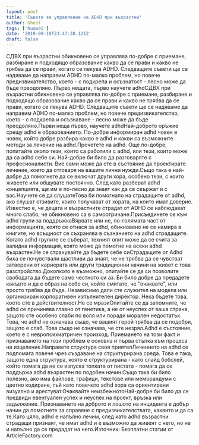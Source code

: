 ```yaml
---
layout: post
title: 'Съвети за управление на ADHD при възрастни'
author: Ghost
tags: ['huawei']
date: '2019-09-19T23:47:38.121Z'
draft: false
---
```


СДВХ при възрастни обикновено се управлява по-добре с приемане, разбиране и подходящо образование какво да се прави и какво не трябва да се прави, когато се лекува ADHD. Следващите съвети ще се надяваме да направим ADHD по-малко проблем, но повече предизвикателство, което - с подкрепа и осъзнатост - лесно може да бъде преодоляно. Първо нещата, първо научете adhdСДВХ при възрастни обикновено се управлява по-добре с приемане, разбиране и подходящо образование какво да се прави и какво не трябва да се прави, когато се лекува ADHD. Следващите съвети ще се надяваме да направим ADHD по-малко проблем, но повече предизвикателство, което - с подкрепа и осъзнаване - лесно може да бъде преодоляно.Първи неща първо, научете adhdНай-доброто оръжие срещу adhd е образованието. По-добре информиран adhd човек е човек, който добре разбира какво е adhd и какви са възможните методи за лечение на adhd.Прочетете на adhd. Още по-добре, попитайте около тези, които са работили с adhd, или тези, които може да са adhd себе си. Най-добре би било да разговаряте с професионалисти. Вие сами може да сте в състояние да проектирате лечение, което да отговаря на вашите лични нужди.Също така е най-добре да помогнете да се включат други хора, особено тези, с които живеете или общувате постоянно. След като разберат adhd концепцията, ще им е по-лесно да знаят как да се свържат и с вас.Научете се да слушатеТова би помогнало на страдащите от adhd, ако слушат отзивите, които получават от хората, на които имат доверие. Известно е, че децата и възрастните страдат от ADHD се наблюдават много слабо, че обикновено са в самоотричане.Присъединете се към adhd групи за поддръжкаВярвате или не, по-голямата част от информацията, която се отнася за adhd, обикновено не се намира в книгите, но всъщност се съхранява в съзнанието на adhd страдащите. Когато adhd групите се съберат, техният опит може да се счита за валидна информация, която може да помогне на всеки adhd възрастен.Не се страхувайте да бъдете себе сиСтрадащите от Adhd биха се почувствали щастливи да знаят, че не трябва да се чувстват затворени от кариерата или други традиционни начини на живот с това разстройство.Доколкото е възможно, опитайте се да си позволите свободата да бъдете само честното си аз. Би било добре да предадете какъвто и да е образ на себе си, който смятате, че "очаквате", или просто трябва да бъде. Независимо дали сте служител на модела или организиран корпоративен изпълнителен директор. Нека бъдете това, което сте в действителност.Не се мразиОпитайте се да запомните, че adhd се причинява главно от генетика, а не от неуспех от ваша страна, защото сте особено слаби по воля или поради морален недостатък. Това, че adhd не означава също, че вашият герой трябва да се подобри, защото е слаб. Това също не означава, че сте незрял.Adhd е състояние, което е с невропсихиатричен произход. Приемането на този факт и признаването на този проблем е основна и първа стъпка към процеса на изцеление.Направете структура своя приятелЛечението на adhd се подпомага повече чрез създаване на структурирана среда. Това е така, защото една структура, която е структурирана - като слайд бобслей, който помага да не се изпуска топката от пистата - помага да се поддържа adhd възрастен по подобен начин.Също така би било полезно, ако има файлове, графици, текстове или меморандуми с цветно кодиране, тъй като повечето adhd хора са ориентирани визуално и арестуват.Очаквайте неизбежнотоНай-добре би било да се предвиди евентуален успех и неуспех на проект, връзка или задължение. Признаването на доброто и лошото на инцидента е добър начин да помогнете за справяне с предизвикателствата, каквито и да са те.Като цяло, adhd е напълно лечим, след като adhd възрастни страдащи признаят, че имат adhd и е възможно да живеят с него, но не и напълно да се предадат на него.Източник: Безплатни статии от ArticleFactory.com
